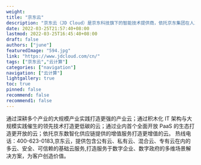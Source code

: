 ```yaml
---
weight: 
title: "京东云"
description: "京东云（JD Cloud）是京东科技旗下的智能技术提供商，依托京东集团在人工智能、大数据、云计算、物联网等方面的业务实践和技术积淀，打造服务于数字企业、数字政府的多维场景解决方案。"
date: 2022-03-25T21:57:40+08:00
lastmod: 2022-03-25T16:45:40+08:00
draft: false
authors: ["june"]
featuredImage: "594.jpg"
link: "https://www.jdcloud.com/cn/"
tags: ["京东云","云计算"]
categories: ["navigation"]
navigation: ["云计算"]
lightgallery: true
toc: true
pinned: false
recommend: false
recommend1: false
---
```

通过深耕多个产业的大规模产业实践打造更强的产业云；通过积木化 IT 架构与大规模实践催生的领先技术打造更低碳的云；通过业内首个全面开放 PaaS 的生态打造更开放的云；依托京东数智化供应链提供的增值服务打造更增值的云。
热线电话：400-623-0183,京东云，提供包含公有云、私有云、混合云、专有云在内的多云、安全、可信赖的基础云服务,打造服务于数字企业、数字政府的多维场景解决方案，为客户创造价值。